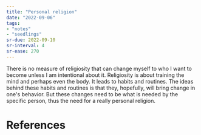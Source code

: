 ```yaml
---
title: "Personal religion"
date: "2022-09-06"
tags:
- "notes"
- "seedlings"
sr-due: 2022-09-10
sr-interval: 4
sr-ease: 270
---
```


There is no measure of religiosity that can change myself to who I want to become unless I am intentional about it. Religiosity is about training the mind and perhaps even the body. It leads to habits and routines. The ideas behind these habits and routines is that they, hopefully, will bring change in one's behavior. But these changes need to be what is needed by the specific person, thus the need for a really personal religion.

# References